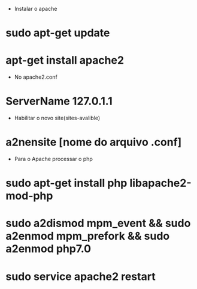 * Instalar o apache
# sudo apt-get update
# apt-get install apache2

* No apache2.conf
# ServerName 127.0.1.1

* Habilitar o novo site(sites-avalible) 
# a2nensite [nome do arquivo .conf]

* Para o Apache processar o php
# sudo apt-get install php libapache2-mod-php
# sudo a2dismod mpm_event && sudo a2enmod mpm_prefork && sudo a2enmod php7.0
# sudo service apache2 restart